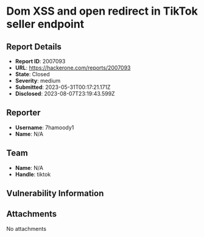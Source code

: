 # Dom XSS and open redirect in TikTok seller endpoint

## Report Details
- **Report ID**: 2007093
- **URL**: https://hackerone.com/reports/2007093
- **State**: Closed
- **Severity**: medium
- **Submitted**: 2023-05-31T00:17:21.171Z
- **Disclosed**: 2023-08-07T23:19:43.599Z

## Reporter
- **Username**: 7hamoody1
- **Name**: N/A

## Team
- **Name**: N/A
- **Handle**: tiktok

## Vulnerability Information


## Attachments
No attachments
